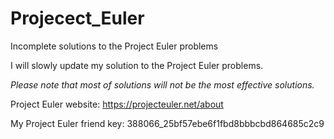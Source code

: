 # Projecect_Euler
Incomplete solutions to the Project Euler problems

I will slowly update my solution to the Project Euler problems. 

*Please note that most of solutions will not be the most effective solutions.* 

Project Euler website: https://projecteuler.net/about

My Project Euler friend key: 388066_25bf57ebe6f1fbd8bbbcbd864685c2c9
